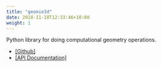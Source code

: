 ```yaml
---
title: "geomie3d"
date: 2018-11-18T12:33:46+10:00
weight: 1
---
```


Python library for doing computational geometry operations. 

- <a href="https://github.com/chenkianwee/geomie3d" target="_blank">[Github]</a> 
- <a href="https://chenkianwee.github.io/geomie3d" target="_blank">[API Documentation]</a>